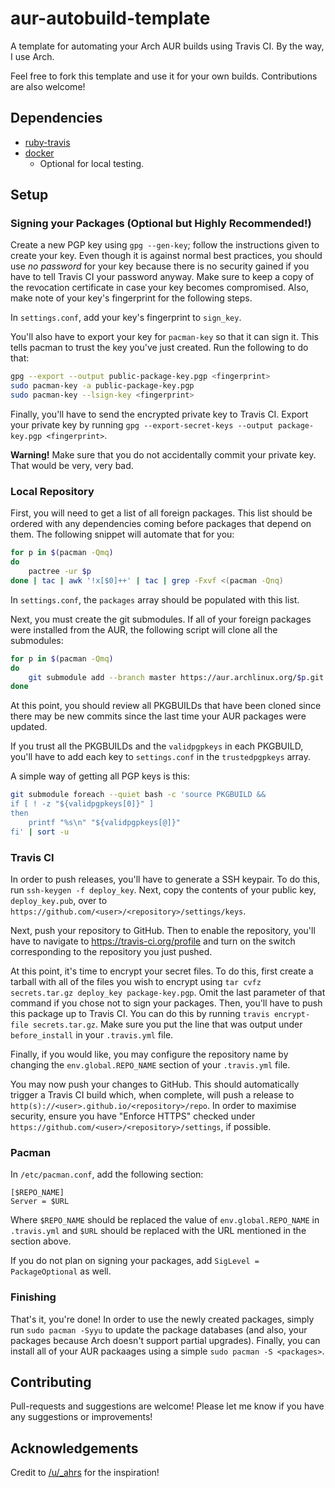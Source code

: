 # aur-autobuild-template

A template for automating your Arch AUR builds using Travis CI. By the way, I use Arch.

Feel free to fork this template and use it for your own builds. Contributions are also welcome!

## Dependencies

* [ruby-travis](https://aur.archlinux.org/packages/ruby-travis/)
* [docker](https://www.archlinux.org/packages/community/x86_64/docker/)
    * Optional for local testing.

## Setup

### Signing your Packages (Optional but Highly Recommended!)

Create a new PGP key using `gpg --gen-key`; follow the instructions given to create your key. Even
though it is against normal best practices, you should use *no password* for your key because there
is no security gained if you have to tell Travis CI your password anyway. Make sure to keep a copy
of the revocation certificate in case your key becomes compromised. Also, make note of your key's
fingerprint for the following steps.

In `settings.conf`, add your key's fingerprint to `sign_key`.

You'll also have to export your key for `pacman-key` so that it can sign it. This tells pacman to
trust the key you've just created. Run the following to do that:

```bash
gpg --export --output public-package-key.pgp <fingerprint>
sudo pacman-key -a public-package-key.pgp
sudo pacman-key --lsign-key <fingerprint>
```

Finally, you'll have to send the encrypted private key to Travis CI. Export your private key by
running `gpg --export-secret-keys --output package-key.pgp <fingerprint>`.

**Warning!** Make sure that you do not accidentally commit your private key. That would be very,
very bad.

### Local Repository

First, you will need to get a list of all foreign packages. This list should be ordered with any
dependencies coming before packages that depend on them. The following snippet will automate that
for you:

```bash
for p in $(pacman -Qmq)
do
    pactree -ur $p
done | tac | awk '!x[$0]++' | tac | grep -Fxvf <(pacman -Qnq)
```

In `settings.conf`, the `packages` array should be populated with this list.

Next, you must create the git submodules. If all of your foreign packages were installed from the
AUR, the following script will clone all the submodules:

```bash
for p in $(pacman -Qmq)
do
    git submodule add --branch master https://aur.archlinux.org/$p.git
done
```

At this point, you should review all PKGBUILDs that have been cloned since there may be new commits
since the last time your AUR packages were updated.

If you trust all the PKGBUILDs and the `validpgpkeys` in each PKGBUILD, you'll have to add each key
to `settings.conf` in the `trustedpgpkeys` array.

A simple way of getting all PGP keys is this:

```bash
git submodule foreach --quiet bash -c 'source PKGBUILD &&
if [ ! -z "${validpgpkeys[0]}" ]
then
    printf "%s\n" "${validpgpkeys[@]}"
fi' | sort -u
```

### Travis CI

In order to push releases, you'll have to generate a SSH keypair. To do this, run
`ssh-keygen -f deploy_key`. Next, copy the contents of your public key, `deploy_key.pub`, over to
`https://github.com/<user>/<repository>/settings/keys`.

Next, push your repository to GitHub. Then to enable the repository, you'll have to navigate to
https://travis-ci.org/profile and turn on the switch corresponding to the repository you just
pushed.

At this point, it's time to encrypt your secret files. To do this, first create a tarball with all
of the files you wish to encrypt using `tar cvfz secrets.tar.gz deploy_key package-key.pgp`. Omit
the last parameter of that command if you chose not to sign your packages. Then, you'll have to push
this package up to Travis CI. You can do this by running `travis encrypt-file secrets.tar.gz`. Make
sure you put the line that was output under `before_install` in your `.travis.yml` file.

Finally, if you would like, you may configure the repository name by changing
the `env.global.REPO_NAME` section of your `.travis.yml` file.

You may now push your changes to GitHub. This should automatically trigger a Travis CI build which,
when complete, will push a release to `http(s)://<user>.github.io/<repository>/repo`. In order to
maximise security, ensure you have "Enforce HTTPS" checked under
`https://github.com/<user>/<repository>/settings`, if possible.

### Pacman

In `/etc/pacman.conf`, add the following section:

```
[$REPO_NAME]
Server = $URL
```

Where `$REPO_NAME` should be replaced the value of `env.global.REPO_NAME` in `.travis.yml` and
`$URL` should be replaced with the URL mentioned in the section above.

If you do not plan on signing your packages, add `SigLevel = PackageOptional` as well.

### Finishing

That's it, you're done! In order to use the newly created packages, simply run `sudo pacman -Syyu`
to update the package databases (and also, your packages because Arch doesn't support partial
upgrades). Finally, you can install all of your AUR packaages using a simple
`sudo pacman -S <packages>`.

## Contributing

Pull-requests and suggestions are welcome! Please let me know if you have any suggestions or
improvements!

## Acknowledgements

Credit to
[/u/_ahrs](https://www.reddit.com/r/linuxmasterrace/comments/7aai76/i_am_using_archlinux/dp94r3s/)
for the inspiration!

